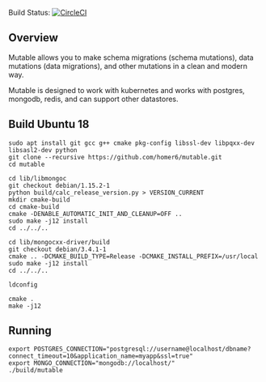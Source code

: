 
Build Status: [![CircleCI](https://circleci.com/gh/homer6/mutable.svg?style=svg)](https://circleci.com/gh/homer6/mutable)

Overview
--------

Mutable allows you to make schema migrations (schema mutations), data mutations (data migrations), and other mutations in a clean and modern way.

Mutable is designed to work with kubernetes and works with postgres, mongodb, redis, and can support other datastores.



Build Ubuntu 18
---------------

```
sudo apt install git gcc g++ cmake pkg-config libssl-dev libpqxx-dev libsasl2-dev python
git clone --recursive https://github.com/homer6/mutable.git
cd mutable

cd lib/libmongoc
git checkout debian/1.15.2-1
python build/calc_release_version.py > VERSION_CURRENT
mkdir cmake-build
cd cmake-build
cmake -DENABLE_AUTOMATIC_INIT_AND_CLEANUP=OFF ..
sudo make -j12 install
cd ../../..

cd lib/mongocxx-driver/build
git checkout debian/3.4.1-1
cmake .. -DCMAKE_BUILD_TYPE=Release -DCMAKE_INSTALL_PREFIX=/usr/local
sudo make -j12 install
cd ../../..

ldconfig

cmake .
make -j12
```


Running 
-------

```
export POSTGRES_CONNECTION="postgresql://username@localhost/dbname?connect_timeout=10&application_name=myapp&ssl=true"
export MONGO_CONNECTION="mongodb://localhost/"
./build/mutable
```
